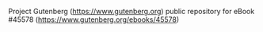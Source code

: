Project Gutenberg (https://www.gutenberg.org) public repository for eBook #45578 (https://www.gutenberg.org/ebooks/45578)
